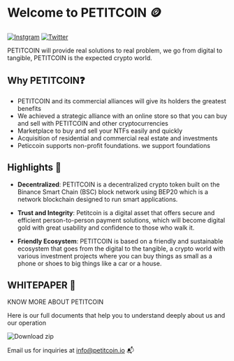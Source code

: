 # Welcome to PETITCOIN 🪙

[![Instgram](https://img.shields.io/badge/Instagram-E4405F?style=for-the-badge&logo=instagram&logoColor=white)](https://www.instagram.com/petitcoincrypto)
[![Twitter](https://img.shields.io/badge/Twitter-Follow-blue?style=for-the-badge&logo=twitter)](https://twitter.com/PETITCOINCRYPTO)

PETITCOIN will provide real solutions to real problem, we go from digital to tangible, PETITCOIN is the expected crypto world.  

## Why PETITCOIN❓

- PETITCOIN and its commercial alliances will give its holders the greatest benefits
- We achieved a strategic alliance with an online store so that you can buy and sell with PETITCOIN and other cryptocurrencies
- Marketplace to buy and sell your NTFs easily and quickly
- Acquisition of residential and commercial real estate and investments
- Peticcoin supports non-profit foundations. we support foundations

##  Highlights 🔑

- **Decentralized**: PETITCOIN is a decentralized crypto token built on the Binance Smart Chain (BSC) block network using BEP20 which is a network blockchain designed to run smart applications.
  
- **Trust and Integrity**: Petitcoin is a digital asset that offers secure and efficient person-to-person payment solutions, which will become digital gold with great usability and confidence to those who walk it.

- **Friendly Ecosystem**: PETITCOIN is based on a friendly and sustainable ecosystem that goes from the digital to the tangible, a crypto world with various investment projects where you can buy things as small as a phone or shoes to big things like a car or a house.

## WHITEPAPER 📃

KNOW MORE ABOUT PETITCOIN

Here is our full documents that help you to understand deeply about us and our operation

<img src="https://camo.githubusercontent.com/44bc78b71d31e7ab50bc0804d421f66f7fcabd2b98425ecf6b67c251f1ff14e5/68747470733a2f2f637573746f6d2d69636f6e2d6261646765732e64656d6f6c61622e636f6d2f62616467652f2d446f776e6c6f61642d626c75653f7374796c653d666f722d7468652d6261646765266c6f676f3d646f776e6c6f6164266c6f676f436f6c6f723d7768697465" alt="Download zip" title="Download zip" data-canonical-src="google.com" style="max-width: 100%;">


Email us for inquiries at info@petitcoin.io 📬

